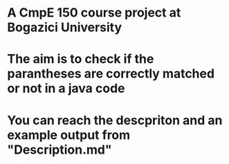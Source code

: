 # A CmpE 150 course project at Bogazici University
# The aim is to check if the parantheses are correctly matched or not in a java code
# You can reach the descpriton and an example output from "Description.md"
